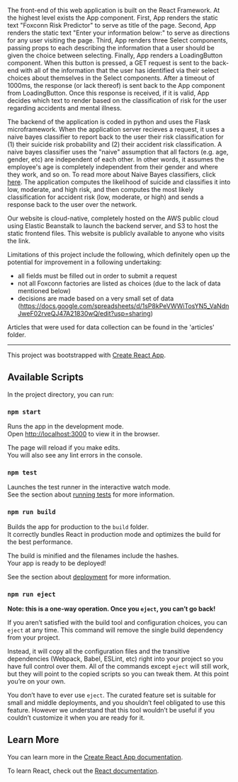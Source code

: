 The front-end of this web application is built on the React Framework. At the highest level exists the App component. First, App renders the static text "Foxconn Risk Predictor" to serve as title of the page. Second, App renders the static text "Enter your information below:" to serve as directions for any user visiting the page. Third, App renders three Select components, passing props to each describing the information that a user should be given the choice between selecting. Finally, App renders a LoadingButton component. When this button is pressed, a GET request is sent to the back-end with all of the information that the user has identified via their select choices about themselves in the Select components. After a timeout of 1000ms, the response (or lack thereof) is sent back to the App component from LoadingButton. Once this response is received, if it is valid, App decides which text to render based on the classification of risk for the user regarding accidents and mental illness.  

The backend of the application is coded in python and uses the Flask microframework. When the application server recieves a request, it uses a naive bayes classifier to report back to the user their risk classification for (1) their suicide risk probability and (2) their accident risk classification. A naive bayes classifier uses the "naive" assumption that all factors (e.g. age, gender, etc) are independent of each other. In other words, it assumes the employee's age is completely independent from their gender and where they work, and so on. To read more about Naive Bayes classifiers, click [here](https://blog.sicara.com/naive-bayes-classifier-sklearn-python-example-tips-42d100429e44). The application computes the likelihood of suicide and classifies it into low, moderate, and high risk, and then computes the most likely classification for accident risk (low, moderate, or high) and sends a response back to the user over the network. 

Our website is cloud-native, completely hosted on the AWS public cloud using Elastic Beanstalk to launch the backend server, and S3 to host the static frontend files. This website is publicly available to anyone who visits the link. 

Limitations of this project include the following, which definitely open up the potential for improvement in a following undertaking:
- all fields must be filled out in order to submit a request
- not all Foxconn factories are listed as choices (due to the lack of data mentioned below)
- decisions are made based on a very small set of data (https://docs.google.com/spreadsheets/d/1sP8kPeVWWiTosYN5_VaNdnJweF02rveQJ47A21830wQ/edit?usp=sharing)

Articles that were used for data collection can be found in the 'articles' folder.


------------------------------------------------------------------------------------------------------------------------------

This project was bootstrapped with [Create React App](https://github.com/facebook/create-react-app).

## Available Scripts

In the project directory, you can run:

### `npm start`

Runs the app in the development mode.<br>
Open [http://localhost:3000](http://localhost:3000) to view it in the browser.

The page will reload if you make edits.<br>
You will also see any lint errors in the console.

### `npm test`

Launches the test runner in the interactive watch mode.<br>
See the section about [running tests](https://facebook.github.io/create-react-app/docs/running-tests) for more information.

### `npm run build`

Builds the app for production to the `build` folder.<br>
It correctly bundles React in production mode and optimizes the build for the best performance.

The build is minified and the filenames include the hashes.<br>
Your app is ready to be deployed!

See the section about [deployment](https://facebook.github.io/create-react-app/docs/deployment) for more information.

### `npm run eject`

**Note: this is a one-way operation. Once you `eject`, you can’t go back!**

If you aren’t satisfied with the build tool and configuration choices, you can `eject` at any time. This command will remove the single build dependency from your project.

Instead, it will copy all the configuration files and the transitive dependencies (Webpack, Babel, ESLint, etc) right into your project so you have full control over them. All of the commands except `eject` will still work, but they will point to the copied scripts so you can tweak them. At this point you’re on your own.

You don’t have to ever use `eject`. The curated feature set is suitable for small and middle deployments, and you shouldn’t feel obligated to use this feature. However we understand that this tool wouldn’t be useful if you couldn’t customize it when you are ready for it.

## Learn More

You can learn more in the [Create React App documentation](https://facebook.github.io/create-react-app/docs/getting-started).

To learn React, check out the [React documentation](https://reactjs.org/).
